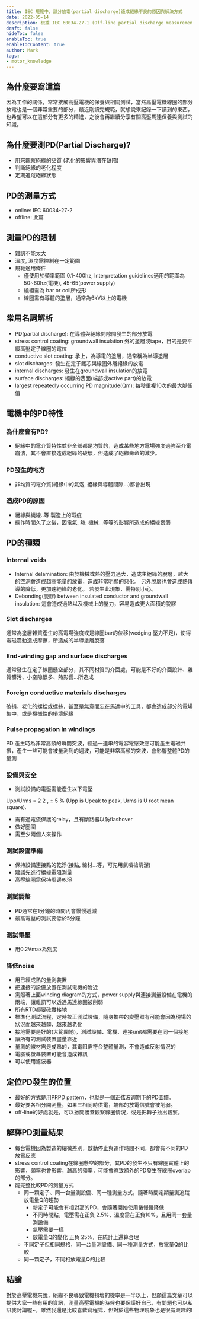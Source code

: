 ```yaml
---
title: IEC 規範中，部分放電(partial discharge)造成絕緣不良的原因與解決方式
date: 2022-05-14
description: 根據 IEC 60034-27-1 (Off-line partial discharge measurements on the winding insulation)，絕緣中的電介質特性並非全部都是均質的，造成某些地方電場強度過強導致介電崩潰，其不會直接造成絕緣的破壞，但造成了絕緣壽命的減少。
draft: false
hideToc: false
enableToc: true
enableTocContent: true
author: Mark
tags:
- motor_knowledge
---
```


## 為什麼要寫這篇
因為工作的關係，常常接觸高壓電機的保養與相關測試，當然高壓電機線圈的部分放電也是一個非常重要的部分，最近剛讀完規範，就想說來記錄一下讀到的東西，也希望可以在這部分有更多的精進，之後會再繼續分享有關高壓馬達保養與測試的知識。

## 為什麼要測PD(Partial Discharge)?

- 用來觀察絕緣的品質 (老化的影響與潛在缺陷)
- 判斷絕緣的老化程度
- 定期追蹤絕緣狀態

## PD的測量方式

- online: IEC 60034-27-2
- offline: 此篇

## 測量PD的限制

- 雜訊不能太大
- 溫度, 濕度需控制在一定範圍
- 規範適用條件
    - 僅使用於頻率範圍 0.1-400hz, Interpretation guidelines適用的範圍為 50~60hz(電機), 45-65(power supply)
    - 繞組需為 bar or coil所成形
    - 線圈需有導體的塗層，通常為6kV以上的電機


## 常用名詞解析

- PD(partial discharge): 在導體與絕緣間隙間發生的部分放電
- stress control coating: groundwall insulation 外的塗層或tape，目的是要平緩高壓定子線圈的電位
- conductive slot coating: 承上，為導電的塗層，通常稱為半導塗層
- slot discharges: 發生在定子鐵芯與線圈外層絕緣的放電
- internal discharges: 發生在groundwall insulation的放電
- surface discharges: 絕緣的表面(端部或active part)的放電
- largest repeatedly occurring PD magnitude(Qm): 每秒重複10次的最大脈衝值

## 電機中的PD特性

### 為什麼會有PD?

- 絕緣中的電介質特性並非全部都是均質的，造成某些地方電場強度過強至介電崩潰，其不會直接造成絕緣的破壞，但造成了絕緣壽命的減少。

### PD發生的地方

- 非均質的電介質(絕緣中的氣泡, 絕緣與導體間隙...)都會出現

### 造成PD的原因

- 絕緣與繞線..等 製造上的瑕疵
- 操作時間久了之後，因電氣, 熱, 機械...等等的影響所造成的絕緣衰弱

## PD的種類

### Internal voids

- Internal delamination: 由於機械或熱的壓力過大，造成主絕緣的脫層，越大的空洞會造成越高能量的放電，造成非常明顯的惡化。 另外脫層也會造成熱傳導的降低，更加速絕緣的老化。 若發生此現象，需特別小心。
- Debonding(脫膠) between insulated conductor and groundwall insulation: 這會造成過熱以及機械上的壓力，容易造成更大面積的脫膠

### Slot discharges

通常為塗層雜質產生的高電場強度或是線圈bar的位移(wedging 壓力不足)，使得電磁震動造成摩擦，所造成的半導塗層脫落

### End-winding gap and surface discharges

通常發生在定子線圈懸空部分，其不同材質的介面處，可能是不好的介面設計、雜質髒污、小空隙很多、熱影響...所造成

### Foreign conductive materials discharges

破損、老化的螺栓或螺絲，甚至是無意間忘在馬達中的工具，都會造成部分的電場集中，或是機械性的損壞絕緣

### Pulse propagation in windings

PD 產生時為非常高頻的瞬間突波，經過一連串的電容電感效應可能產生電磁共振，產生一些可能會被量測到的週波，可能是非常高頻的突波，會影響整體PD的量測

### 設備與安全

- 測試設備的電壓需能產生以下電壓

Upp/Urms = 2 2 , ± 5 % (Upp is Upeak to peak, Urms is U root mean square).

- 需有過電流保護的relay，且有斷路器以防flashover
- 做好圈圍
- 需至少兩個人來操作

### 測試設備準備

- 保持設備連接點的乾淨(接點, 線材...等，可先用氣噴槍清潔)
- 建議先進行絕緣電阻測量
- 高壓線圈需保持周邊乾淨

### 測試調整

- PD通常在1分鐘的時間內會慢慢遞減
- 最高電壓的測試要低於5分鐘

### 測試電壓

- 用0.2Vmax為刻度

### 降低noise

- 用已經成熟的量測裝置
- 把連接的設備放置在測試電機的附近
- 需照著上面winding diagram的方式，power supply與連接測量設備在電機的兩端，讓雜訊可以透過馬達線圈被削弱
- 所有RTD都要確實接地
- 標準化測試流程，定時校正測試設備，隨身攜帶的變壓器有可能會因為現場的狀況而越來越髒，越來越老化
- 接地需要是好的(大範圍地)，測試設備、電機、連接unit都需要在同一個接地
- 讓所有的測試裝置盡量靠近
- 量測的線材需是成熟的，其電阻需符合整體量測，不會造成反射情況的
- 電腦或螢幕裝置可能會造成雜訊
- 可以使用濾波器

## 定位PD發生的位置

- 最好的方式是用PRPD pattern，也就是一個正弦波週期下的PD圖譜。
- 最好要各相分開測量，如果三相同時供電，端部的放電信號會被削弱。
- off-line的好處就是，可以掀開護蓋觀察線圈情況，或是把轉子抽出觀察。

## 解釋PD測量結果

- 每台電機因為製造的細微差別，啟動停止與運作時間不同，都會有不同的PD放電反應
- stress control coating在線圈懸空的部分，其PD的發生不只有線圈實體上的影響，頻率也會影響，越高的頻率，可能會導致額外的PD發生在線圈overlap的部分。
- 能完整比較PD的測量方式
    - 同一顆定子、同一台量測設備、同一種測量方式，隨著時間定期量測追蹤 放電量Q的趨勢
        - 新定子可能會有相對高的PD，會隨著開始使用後慢慢降低
        - 不同時間點，電壓需在正負 2.5%、溫度需在正負10%，且用同一套量測設備
        - 氣壓需要一樣
        - 放電量Q的變化 正負 25%，在統計上還算合理
    - 不同定子但相同規格，同一台量測設備、同一種測量方式，放電量Q的比較
    - 同一顆定子，不同相放電量Q的比較

## 結論

對於高壓電機來說，絕緣不良導致電機損壞的機率是一半以上，但願這篇文章可以提供大家一些有用的資訊，測量高壓電機的時候也要保護好自己，有問題也可以私訊我討論喔~，雖然我還是比較喜歡寫程式，但對於這些物理現象也是很有興趣的!
